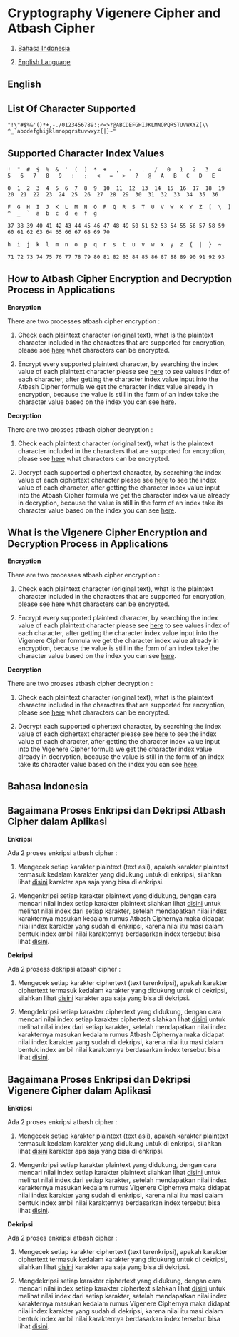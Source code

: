# **Cryptography Vigenere Cipher and Atbash Cipher**

1. [Bahasa Indonesia](#bahasa-indonesia)

2. [English Language](#english)

## **English**

## **List Of Character Supported**

```
"!\"#$%&'()*+,-./0123456789:;<=>?@ABCDEFGHIJKLMNOPQRSTUVWXYZ[\\ ^_`abcdefghijklmnopqrstuvwxyz{|}~"
```

## **Supported Character Index Values**

```
!  "  #  $  %  &  '  (  )  *  +   ,   -   .   /   0   1   2   3   4   5   6   7   8   9   :   ;   <   =   >   ?   @   A   B   C   D   E

0  1  2  3  4  5  6  7  8  9  10  11  12  13  14  15  16  17  18  19  20  21  22  23  24  25  26  27  28  29  30  31  32  33  34  35  36

F  G  H  I  J  K  L  M  N  O  P  Q  R  S  T  U  V  W  X  Y  Z  [  \  ]  ^  _  `  a  b  c  d  e  f  g

37 38 39 40 41 42 43 44 45 46 47 48 49 50 51 52 53 54 55 56 57 58 59 60 61 62 63 64 65 66 67 68 69 70

h  i  j  k  l  m  n  o  p  q  r  s  t  u  v  w  x  y  z  {  |  }  ~

71 72 73 74 75 76 77 78 79 80 81 82 83 84 85 86 87 88 89 90 91 92 93
```

## **How to Atbash Cipher Encryption and Decryption Process in Applications**

**Encryption**

There are two processes atbash cipher encryption :

1. Check each plaintext character (original text), what is the plaintext character
included in the characters that are supported for encryption, please see
[here](#list-of-character-supported) what characters can be encrypted.

2. Encrypt every supported plaintext character, by searching
the index value of each plaintext character
please see [here](#supported-character-index-values) to see values
index of each character, after getting the character index value input
into the Atbash Cipher formula we get the character index value already in
encryption, because the value is still in the form of an index take the character value
based on the index you can see
[here](#supported-character-index-values).

**Decryption**

There are two prosses atbash cipher decryption :

1. Check each plaintext character (original text), what is the plaintext character
included in the characters that are supported for encryption, please see
[here](#list-of-character-supported) what characters can be encrypted.

2. Decrypt each supported ciphertext character, by searching
the index value of each ciphertext character please see
[here](#supported-character-index-values) to see the index value of
each character, after getting the character index value input
into the Atbash Cipher formula we get the character index value already in
decryption, because the value is still in the form of an index take its character value
based on the index you can see
[here](#supported-character-index-values).

## **What is the Vigenere Cipher Encryption and Decryption Process in Applications**

**Encryption**

There are two processes atbash cipher encryption :

1. Check each plaintext character (original text), what is the plaintext character
included in the characters that are supported for encryption, please see
[here](#list-of-character-supported) what characters can be encrypted.

2. Encrypt every supported plaintext character, by searching
the index value of each plaintext character
please see [here](#supported-character-index-values) to see values
index of each character, after getting the character index value input
into the Vigenere Cipher formula we get the character index value already in
encryption, because the value is still in the form of an index take the character value
based on the index you can see
[here](#supported-character-index-values).

**Decryption**

There are two prosses atbash cipher decryption :

1. Check each plaintext character (original text), what is the plaintext character
included in the characters that are supported for encryption, please see
[here](#list-of-character-supported) what characters can be encrypted.

2. Decrypt each supported ciphertext character, by searching
the index value of each ciphertext character please see
[here](#supported-character-index-values) to see the index value of
each character, after getting the character index value input
into the Vigenere Cipher formula we get the character index value already in
decryption, because the value is still in the form of an index take its character value
based on the index you can see
[here](#supported-character-index-values).

## **Bahasa Indonesia**

## **Bagaimana Proses Enkripsi dan Dekripsi Atbash Cipher dalam Aplikasi**

**Enkripsi**

Ada 2 proses enkripsi atbash cipher :

1. Mengecek setiap karakter plaintext (text asli), apakah karakter plaintext
termasuk kedalam karakter yang didukung untuk di enkripsi, silahkan lihat
[disini](#list-of-character-supported) karakter apa saja yang bisa di enkripsi.

2. Mengenkripsi setiap karakter plaintext yang didukung, dengan cara mencari
nilai index setiap karakter plaintext
silahkan lihat [disini](#supported-character-index-values) untuk melihat nilai
index dari setiap karakter, setelah mendapatkan nilai index karakternya masukan
kedalam rumus Atbash Ciphernya maka didapat nilai index karakter yang sudah di
enkripsi, karena nilai itu masi dalam bentuk index ambil nilai karakternya
berdasarkan index tersebut bisa lihat
[disini](#supported-character-index-values).

**Dekripsi**

Ada 2 prosess dekripsi atbash cipher :

1. Mengecek setiap karakter ciphertext (text terenkripsi), apakah karakter
ciphertext termasuk kedalam karakter yang didukung untuk di dekripsi,
silahkan lihat [disini](#list-of-character-supported) karakter apa saja yang
bisa di dekripsi.

2. Mengdekripsi setiap karakter ciphertext yang didukung, dengan cara mencari
nilai index setiap karakter ciphertext silahkan lihat
[disini](#supported-character-index-values) untuk melihat nilai index dari
setiap karakter, setelah mendapatkan nilai index karakternya masukan
kedalam rumus Atbash Ciphernya maka didapat nilai index karakter yang sudah di
dekripsi, karena nilai itu masi dalam bentuk index ambil nilai karakternya
berdasarkan index tersebut bisa lihat
[disini](#supported-character-index-values).

## **Bagaimana Proses Enkripsi dan Dekripsi Vigenere Cipher dalam Aplikasi**

**Enkripsi**

Ada 2 proses enkripsi atbash cipher :

1. Mengecek setiap karakter plaintext (text asli), apakah karakter plaintext
termasuk kedalam karakter yang didukung untuk di enkripsi, silahkan lihat
[disini](#list-of-character-supported) karakter apa saja yang bisa di enkripsi.

2. Mengenkripsi setiap karakter plaintext yang didukung, dengan cara mencari
nilai index setiap karakter plaintext
silahkan lihat [disini](#supported-character-index-values) untuk melihat nilai
index dari setiap karakter, setelah mendapatkan nilai index karakternya masukan
kedalam rumus Vigenere Ciphernya maka didapat nilai index karakter yang sudah di
enkripsi, karena nilai itu masi dalam bentuk index ambil nilai karakternya
berdasarkan index tersebut bisa lihat
[disini](#supported-character-index-values).

**Dekripsi**

Ada 2 proses enkripsi atbash cipher :

1. Mengecek setiap karakter ciphertext (text terenkripsi), apakah karakter
ciphertext termasuk kedalam karakter yang didukung untuk di dekripsi,
silahkan lihat [disini](#list-of-character-supported) karakter apa saja yang
bisa di dekripsi.

2. Mengdekripsi setiap karakter ciphertext yang didukung, dengan cara mencari
nilai index setiap karakter ciphertext silahkan lihat
[disini](#supported-character-index-values) untuk melihat nilai index dari
setiap karakter, setelah mendapatkan nilai index karakternya masukan
kedalam rumus Vigenere Ciphernya maka didapat nilai index karakter yang sudah di
dekripsi, karena nilai itu masi dalam bentuk index ambil nilai karakternya
berdasarkan index tersebut bisa lihat
[disini](#supported-character-index-values).
